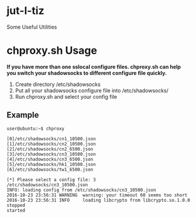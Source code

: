 # jut-l-tiz
Some Useful Utilities

# chproxy.sh Usage
**If you have more than one sslocal configure files. chproxy.sh can help you switch your shadowsocks to different configure file quickly.**

1. Create directory /etc/shadowsocks
2. Put all your shadowsocks configure file into /etc/shadowsocks/
3. Run chproxy.sh and select your config file

## Example
```
user@ubuntu:~$ chproxy 

[0]/etc/shadowsocks/cn1_10500.json
[1]/etc/shadowsocks/cn2_10500.json
[2]/etc/shadowsocks/cn2_6500.json
[3]/etc/shadowsocks/cn3_10500.json
[4]/etc/shadowsocks/cn3_6500.json
[5]/etc/shadowsocks/hk1_10500.json
[6]/etc/shadowsocks/tw1_6500.json

[*] Please select a config file: 3
/etc/shadowsocks/cn3_10500.json
INFO: loading config from /etc/shadowsocks/cn3_10500.json
2016-10-23 23:56:31 WARNING  warning: your timeout 60 seems too short
2016-10-23 23:56:31 INFO     loading libcrypto from libcrypto.so.1.0.0
stopped
started

```
